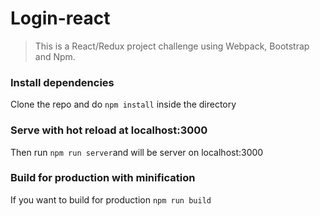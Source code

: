 # Login-react

>  This is a React/Redux  project challenge using Webpack, Bootstrap and Npm.

### Install dependencies
Clone the repo and do ```npm install``` inside the directory

### Serve with hot reload at localhost:3000
Then run ```npm run server```and will be server on localhost:3000

### Build for production with minification
If you want to build for production ```npm run build```

